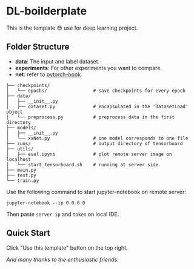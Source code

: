 # DL-boilderplate

This is the template :heart_eyes: use for deep learning project.

## Folder Structure
- **data**: The input and label dataset.
- **experiments**: For other experiments you want to compare.
- **net**: refer to [pytorch-book](https://github.com/chenyuntc/pytorch-book/blob/master/chapter06-best_practice/PyTorch%E5%AE%9E%E6%88%98%E6%8C%87%E5%8D%97.md).
```angular2html
├── checkpoints/
│   └── epochs/                 # save checkpoints for every epoch
├── data/
│   ├── __init__.py
│   ├── dataset.py              # encapsulated in the 'DatasetLoad' object
│   └── preprocess.py           # preprocess data in the first directory
├── models/
│   ├── __init__.py
│   └── xxNet.py                # one model corresponds to one file
├── runs/                       # output directory of tensorboard
├── utils/
│   ├── eval.ipynb              # plot remote server image on localhost
│   └── start_tensorboard.sh    # running at server side.
├── main.py
├── test.py
└── train.py
```
Use the following command to start jupyter-notebook on remote server:
```angular2html
jupyter-notebook --ip 0.0.0.0
```
Then paste `server ip` and `token` on local IDE.

## Quick Start

Click "Use this template" button on the top right.

_And many thanks to the enthusiastic friends._
